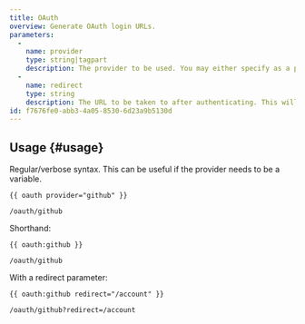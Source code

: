 ```yaml
---
title: OAuth
overview: Generate OAuth login URLs.
parameters:
  -
    name: provider
    type: string|tagpart
    description: The provider to be used. You may either specify as a parameter or as a tagpart for shorthand. eg. `{{ oauth provider="github" }}` or `{{ oauth:github }}`
  -
    name: redirect
    type: string
    description: The URL to be taken to after authenticating. This will be appending onto the generated URL as a query parameter.
id: f7676fe0-abb3-4a05-8530-6d23a9b5130d
---
```

## Usage {#usage}

Regular/verbose syntax. This can be useful if the provider needs to be a variable.

```
{{ oauth provider="github" }}
```

``` .language-output
/oauth/github
```

Shorthand:

```
{{ oauth:github }}
```

``` .language-output
/oauth/github
```

With a redirect parameter:

```
{{ oauth:github redirect="/account" }}
```

``` .language-output
/oauth/github?redirect=/account
```
